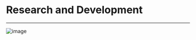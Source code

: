 # Research and Development
---
![image](https://github.com/user-attachments/assets/f87673a6-0bcb-4340-9269-64c53e07f087)


